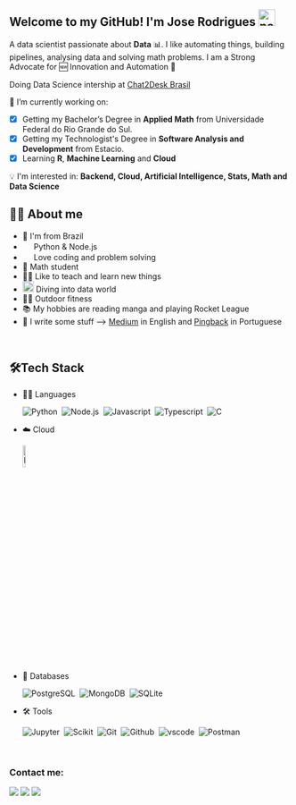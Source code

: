## Welcome to my GitHub! I'm Jose Rodrigues <img width="30" src="https://emojis.slackmojis.com/emojis/images/1593555389/9579/blob_excited.gif?1593555389" alt="party blob"/>

A data scientist passionate about **Data** :bar_chart:. I like automating things, building pipelines, analysing data and solving math problems. I am a Strong Advocate for  :new: Innovation and Automation :robot: 

Doing Data Science intership at <a href="https://chat2desk.com.br/">Chat2Desk Brasil</a>

🔭 I’m currently working on:
- [X] Getting my Bachelor’s Degree in **Applied Math** from Universidade Federal do Rio Grande do Sul.
- [X] Getting my Technologist's Degree in **Software Analysis and Development** from Estacio.
- [X] Learning **R**, **Machine Learning** and **Cloud**
	
:bulb: I'm interested in:  **Backend, Cloud, Artificial Intelligence, Stats, Math and Data Science**
<br>

## 👩‍💻 About me
* 💚 I'm from Brazil
* <img width="16" src="https://cdn3.iconfinder.com/data/icons/logos-and-brands-adobe/512/267_Python-512.png" alt="" /> Python & Node.js <img width="16" src="https://cdn.jsdelivr.net/gh/devicons/devicon/icons/nodejs/nodejs-original.svg" alt="" />
* <img width="16" src="https://about.gitlab.com/images/blogimages/GitLab-Dev.png" alt="" />  Love coding and problem solving
* 📐 Math student
* 👩‍🏫 Like to teach and learn new things
* <img width="20" src="https://cdn0.iconfinder.com/data/icons/infographic-orchid-vol-1/256/Histogram-512.png" alt="" /> Diving into data world
* 🤸‍♂️ Outdoor fitness
* 📚 My hobbies are reading manga and playing Rocket League
* 📝 I write some stuff --> <a href="https://medium.com/@runiorr">Medium</a> in English and <a href="https://pingback.com/runiorr">Pingback</a> in Portuguese
<br>

## 🛠️Tech Stack
- 👩‍💻 Languages
  
    ![Python](https://img.shields.io/badge/-Python-05122A?style=flat&logo=python)&nbsp;
    ![Node.js](https://img.shields.io/badge/-Node.js-05122A?style=flat&logo=node.js)&nbsp;
    ![Javascript](https://img.shields.io/badge/-Javascript-05122A?style=flat&logo=javascript)&nbsp;
    ![Typescript](https://img.shields.io/badge/-Typescript-05122A?style=flat&logo=typescript)&nbsp;
    ![C](https://img.shields.io/badge/-C%23%20-05122A?style=flat&logo=c-sharp)&nbsp;
    
- ☁️ Cloud
      
    <img src="https://img.shields.io/badge/wait-loading-blue" alt="Loading" title="Loading" width="10%" />
    
- 🐘 Databases
  
    ![PostgreSQL](https://img.shields.io/badge/-PostgreSQL-05122A?style=flat&logo=postgresql)&nbsp;
    ![MongoDB](https://img.shields.io/badge/-MongoDB-05122A?style=flat&logo=mongodb)&nbsp;
    ![SQLite](https://img.shields.io/badge/-SQLite-05122A?style=flat&logo=sqlite)&nbsp;
    
- 🛠 Tools
  
    ![Jupyter](https://img.shields.io/badge/-Jupyter-05122A?style=flat&logo=jupyter)&nbsp;
    ![Scikit](https://img.shields.io/badge/-ScikitLearn-05122A?style=flat&logo=scikitlearn)&nbsp;
    ![Git](https://img.shields.io/badge/-Git-05122A?style=flat&logo=git)&nbsp;
    ![Github](https://img.shields.io/badge/-Github-05122A?style=flat&logo=github)&nbsp;
    ![vscode](https://img.shields.io/badge/-VSCode-05122A?style=flat&logo=visualstudiocode)&nbsp;
    ![Postman](https://img.shields.io/badge/-Postman-05122A?style=flat&logo=postman)&nbsp;
    
    

<br>

<!-- ## 💻Atividade codando

<img src="https://github-readme-stats.vercel.app/api/top-langs/?username=runiorr&theme=dracula" width="30%" /><img src="https://github-readme-stats.vercel.app/api?username=runiorr&theme=dracula" width="62%" />
<br>
!-->

### Contact me:

<div>
<a href = "mailto:joseluisrjunior@gmail.com"><img src="https://img.shields.io/badge/Gmail-D14836?style=for-the-badge&logo=gmail&logoColor=white" target="_blank"></a>
<a href="https://www.linkedin.com/in/joserodrigs" target="_blank"><img src="https://img.shields.io/badge/-LinkedIn-%230077B5?style=for-the-badge&logo=linkedin&logoColor=white" target="_blank"></a>
<a href = "https://twitter.com/_runiorr?ref_src=twsrc%5Etfw"><img src="https://img.shields.io/twitter/url/https/twitter.com/_runiorr.svg?style=social&label=Follow%20%40_runiorr" target="_blank"></a>
</div>
